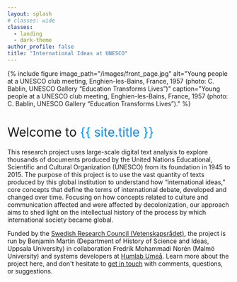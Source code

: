 ```yaml
---
layout: splash
# classes: wide
classes:
  - landing
  - dark-theme
author_profile: false
title: "International Ideas at UNESCO"
---
```


<style>
  h1 {
    font-weight: normal;
    font-size: 2em
  }  
</style>

{% include figure image_path="/images/front_page.jpg" alt="Young people at a UNESCO club meeting, Enghien-les-Bains, France, 1957 (photo: C. Bablin, UNESCO Gallery “Education Transforms Lives”)" caption="Young people at a UNESCO club meeting, Enghien-les-Bains, France, 1957 (photo: C. Bablin, UNESCO Gallery “Education Transforms Lives”)." %}

# Welcome to <span style="color: rgba(0,139,248,1); ">{{ site.title }}</span>

This research project uses large-scale digital text analysis to explore thousands of documents produced by the United Nations Educational, Scientific and Cultural Organization (UNESCO) from its foundation in 1945 to 2015. The purpose of this project is to use the vast quantity of texts produced by this global institution to understand how “international ideas,” core concepts that define the terms of international debate, developed and changed over time. Focusing on how concepts related to culture and communication affected and were affected by decolonization, our approach aims to shed light on the intellectual history of the process by which international society became global.

Funded by the [Swedish Research Council (Vetenskapsrådet)](https://www.vr.se/english), the project is run by Benjamin Martin (Department of History of Science and Ideas, Uppsala University) in collaboration Fredrik Mohammadi Norén (Malmö University) and systems developers at [Humlab Umeå](https://www.umu.se/en/humlab/). Learn more about the project here, and don't hesitate to [get in touch](mailto:benjamin.martin@idehist.uu.se) with comments, questions, or suggestions.
